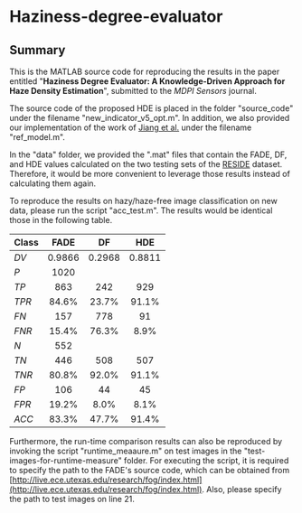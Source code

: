 # Haziness-degree-evaluator

## Summary
This is the MATLAB source code for reproducing the results in the paper entitled "**Haziness Degree Evaluator: A Knowledge-Driven Approach for Haze Density Estimation**", submitted to the *MDPI Sensors* journal.

The source code of the proposed HDE is placed in the folder "source_code" under the filename "new_indicator_v5_opt.m". In addition, we also provided our implementation of the work of [Jiang et al.](https://ieeexplore.ieee.org/document/7918592) under the filename "ref_model.m".

In the "data" folder, we provided the ".mat" files that contain the FADE, DF, and HDE values calculated on the two testing sets of the [RESIDE](https://sites.google.com/view/reside-dehaze-datasets/reside-standard?authuser=0) dataset. Therefore, it would be more convenient to leverage those results instead of calculating them again.

To reproduce the results on hazy/haze-free image classification on new data, please run the script "acc_test.m". The results would be identical those in the following table.

| **Class** | **FADE** | **DF** | **HDE** |
| --- | :---: | :---: | :---: |
| *DV* | 0.9866 | 0.2968 | 0.8811 |
| *P* | 1020 |||
| *TP* | 863 | 242 | 929 |
| *TPR* | 84.6% | 23.7% | 91.1% |
| *FN* | 157 | 778 | 91 |
| *FNR* | 15.4% | 76.3% | 8.9% |
| *N* | 552 |||
| *TN* | 446 | 508 | 507 |
| *TNR* | 80.8% | 92.0% | 91.1% |
| *FP* | 106 | 44 | 45 |
| *FPR* | 19.2% | 8.0% | 8.1% |
| *ACC* | 83.3% | 47.7% | 91.4% |

Furthermore, the run-time comparison results can also be reproduced by invoking the script "runtime_meaaure.m" on test images in the "test-images-for-runtime-measure" folder. For executing the script, it is required to specify the path to the FADE's source code, which can be obtained from [http://live.ece.utexas.edu/research/fog/index.html](http://live.ece.utexas.edu/research/fog/index.html). Also, please specify the path to test images on line 21.

